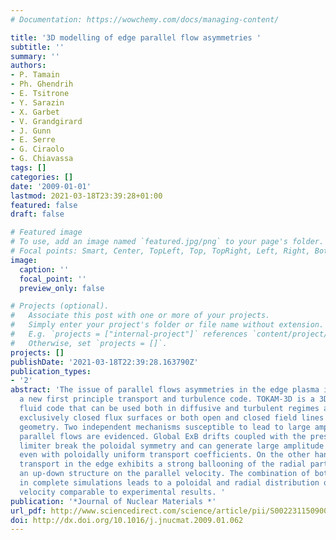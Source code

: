 ```yaml
---
# Documentation: https://wowchemy.com/docs/managing-content/

title: '3D modelling of edge parallel flow asymmetries '
subtitle: ''
summary: ''
authors:
- P. Tamain
- Ph. Ghendrih
- E. Tsitrone
- Y. Sarazin
- X. Garbet
- V. Grandgirard
- J. Gunn
- E. Serre
- G. Ciraolo
- G. Chiavassa
tags: []
categories: []
date: '2009-01-01'
lastmod: 2021-03-18T23:39:28+01:00
featured: false
draft: false

# Featured image
# To use, add an image named `featured.jpg/png` to your page's folder.
# Focal points: Smart, Center, TopLeft, Top, TopRight, Left, Right, BottomLeft, Bottom, BottomRight.
image:
  caption: ''
  focal_point: ''
  preview_only: false

# Projects (optional).
#   Associate this post with one or more of your projects.
#   Simply enter your project's folder or file name without extension.
#   E.g. `projects = ["internal-project"]` references `content/project/deep-learning/index.md`.
#   Otherwise, set `projects = []`.
projects: []
publishDate: '2021-03-18T22:39:28.163790Z'
publication_types:
- '2'
abstract: 'The issue of parallel flows asymmetries in the edge plasma is tackled with
  a new first principle transport and turbulence code. TOKAM-3D is a 3D full-torus
  fluid code that can be used both in diffusive and turbulent regimes and covers either
  exclusively closed flux surfaces or both open and closed field lines in limiter
  geometry. Two independent mechanisms susceptible to lead to large amplitude asymmetric
  parallel flows are evidenced. Global ExB drifts coupled with the presence of the
  limiter break the poloidal symmetry and can generate large amplitude parallel flows
  even with poloidally uniform transport coefficients. On the other hand, turbulent
  transport in the edge exhibits a strong ballooning of the radial particle flux generating
  an up-down structure on the parallel velocity. The combination of both mechanisms
  in complete simulations leads to a poloidal and radial distribution of the parallel
  velocity comparable to experimental results. '
publication: '*Journal of Nuclear Materials *'
url_pdf: http://www.sciencedirect.com/science/article/pii/S0022311509001299
doi: http://dx.doi.org/10.1016/j.jnucmat.2009.01.062
---
```


